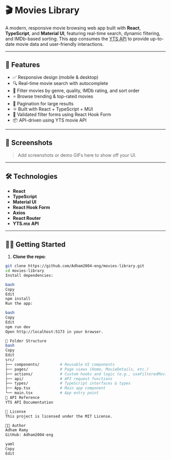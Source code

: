 # 🎬 Movies Library

A modern, responsive movie browsing web app built with **React**, **TypeScript**, and **Material UI**, featuring real-time search, dynamic filtering, and IMDb-based sorting. This app consumes the [YTS API](https://yts.mx/api) to provide up-to-date movie data and user-friendly interactions.

---

## 🚀 Features

- ✅ Responsive design (mobile & desktop)
- 🔍 Real-time movie search with autocomplete
- 🎯 Filter movies by genre, quality, IMDb rating, and sort order
- ⭐ Browse trending & top-rated movies
- 📄 Pagination for large results
- ⚛️ Built with React + TypeScript + MUI
- 🧾 Validated filter forms using React Hook Form
- 📦 API-driven using YTS movie API

---

## 📸 Screenshots

> Add screenshots or demo GIFs here to show off your UI.

---

## 🛠️ Technologies

- **React**
- **TypeScript**
- **Material UI**
- **React Hook Form**
- **Axios**
- **React Router**
- **YTS.mx API**

---

## 🧑‍💻 Getting Started

1. **Clone the repo**:

```bash
git clone https://github.com/Adham2004-eng/movies-library.git
cd movies-library
Install dependencies:

bash
Copy
Edit
npm install
Run the app:

bash
Copy
Edit
npm run dev
Open http://localhost:5173 in your browser.

📁 Folder Structure
bash
Copy
Edit
src/
├── components/         # Reusable UI components
├── pages/              # Page views (Home, MovieDetails, etc.)
├── actions/            # Custom hooks and logic (e.g., useFilteredMovies)
├── api/                # API request functions
├── types/              # TypeScript interfaces & types
├── App.tsx             # Main app component
└── main.tsx            # App entry point
🔗 API Reference
YTS API Documentation

📄 License
This project is licensed under the MIT License.

👨‍💻 Author
Adham Ramy
GitHub: Adham2004-eng

yaml
Copy
Edit
